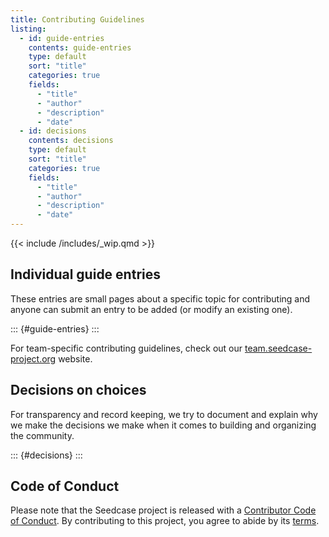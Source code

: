 ```yaml
---
title: Contributing Guidelines
listing:
  - id: guide-entries
    contents: guide-entries
    type: default
    sort: "title"
    categories: true
    fields: 
      - "title"
      - "author"
      - "description"
      - "date"
  - id: decisions
    contents: decisions
    type: default
    sort: "title"
    categories: true
    fields: 
      - "title"
      - "author"
      - "description"
      - "date"
---
```


{{< include /includes/_wip.qmd >}}

## Individual guide entries

These entries are small pages about a specific topic for contributing
and anyone can submit an entry to be added (or modify an existing one).

::: {#guide-entries}
:::

For team-specific contributing guidelines, check out our
[team.seedcase-project.org](https://team.seedcase-project.org/) website.

## Decisions on choices

For transparency and record keeping, we try to document and explain why
we make the decisions we make when it comes to building and organizing
the community.

::: {#decisions}
:::

## Code of Conduct

Please note that the Seedcase project is released with a [Contributor
Code of
Conduct](https://contributor-covenant.org/version/2/1/CODE_OF_CONDUCT.html).
By contributing to this project, you agree to abide by its
[terms](CODE_OF_CONDUCT.md).
